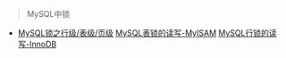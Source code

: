 
>MySQL中锁

- [MySQL锁之行级/表级/页级](http://www.hollischuang.com/archives/914)
[MySQL表锁的读写-MyISAM](http://www.hollischuang.com/archives/1728)
[MySQL行锁的读写-InnoDB](http://www.hollischuang.com/archives/923)
